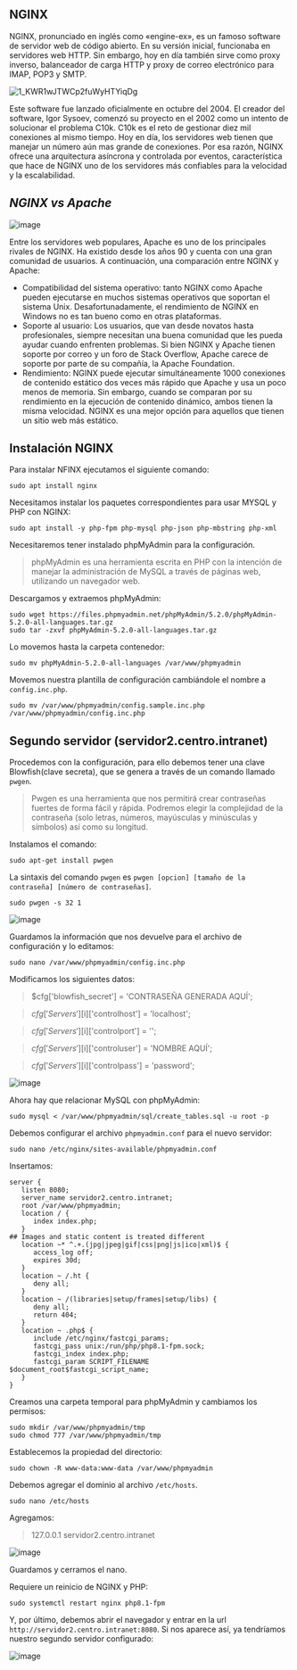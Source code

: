 ## NGINX
NGINX, pronunciado en inglés como «engine-ex», es un famoso software de servidor web de código abierto. En su versión inicial, funcionaba en servidores web HTTP. Sin embargo, hoy en día también sirve como proxy inverso, balanceador de carga HTTP y proxy de correo electrónico para IMAP, POP3 y SMTP.

![1_KWR1wJTWCp2fuWyHTYiqDg](https://user-images.githubusercontent.com/114391559/205002037-a237fe0c-e3a9-4020-86d1-2a3ebaa5c466.png)

Este software fue lanzado oficialmente en octubre del 2004. El creador del software, Igor Sysoev, comenzó su proyecto en el 2002 como un intento de solucionar el problema C10k. C10k es el reto de gestionar diez mil conexiones al mismo tiempo. Hoy en día, los servidores web tienen que manejar un número aún mas grande de conexiones. Por esa razón, NGINX ofrece una arquitectura asíncrona y controlada por eventos, característica que hace de NGINX uno de los servidores más confiables para la velocidad y la escalabilidad.


## _NGINX vs Apache_

![image](https://user-images.githubusercontent.com/114391559/205001266-289ff4d7-bc88-4731-b029-9f9f3798ea83.png)

Entre los servidores web populares, Apache es uno de los principales rivales de NGINX. Ha existido desde los años 90 y cuenta con una gran comunidad de usuarios. 
A continuación, una comparación entre NGINX y Apache:

- Compatibilidad del sistema operativo: tanto NGINX como Apache pueden ejecutarse en muchos sistemas operativos que soportan el sistema Unix. Desafortunadamente, el rendimiento de NGINX en Windows no es tan bueno como en otras plataformas.
- Soporte al usuario: Los usuarios, que van desde novatos hasta profesionales, siempre necesitan una buena comunidad que les pueda ayudar cuando enfrenten problemas. Si bien NGINX y Apache tienen soporte por correo y un foro de Stack Overflow, Apache carece de soporte por parte de su compañía, la Apache Foundation.
- Rendimiento: NGINX puede ejecutar simultáneamente 1000 conexiones de contenido estático dos veces más rápido que Apache y usa un poco menos de memoria. Sin embargo, cuando se comparan por su rendimiento en la ejecución de contenido dinámico, ambos tienen la misma velocidad. NGINX es una mejor opción para aquellos que tienen un sitio web más estático.

## Instalación NGINX

Para instalar NFINX ejecutamos el siguiente comando:
```
sudo apt install nginx
```
Necesitamos instalar los paquetes correspondientes para usar MYSQL y PHP con NGINX:

```
sudo apt install -y php-fpm php-mysql php-json php-mbstring php-xml
```
Necesitaremos tener instalado phpMyAdmin para la configuración. 
> phpMyAdmin es una herramienta escrita en PHP con la intención de manejar la administración de MySQL a través de páginas web, utilizando un navegador web.

Descargamos y extraemos phpMyAdmin:

```
sudo wget https://files.phpmyadmin.net/phpMyAdmin/5.2.0/phpMyAdmin-5.2.0-all-languages.tar.gz
sudo tar -zxvf phpMyAdmin-5.2.0-all-languages.tar.gz

```
Lo movemos hasta la carpeta contenedor:
 ```
 sudo mv phpMyAdmin-5.2.0-all-languages /var/www/phpmyadmin
 ```

Movemos nuestra plantilla de configuración cambiándole el nombre a `config.inc.php`.
```
sudo mv /var/www/phpmyadmin/config.sample.inc.php /var/www/phpmyadmin/config.inc.php
```

## Segundo servidor (servidor2.centro.intranet)

Procedemos con la configuración, para ello debemos tener una clave Blowfish(clave secreta), que se genera a través de un comando llamado `pwgen`.

> Pwgen es una herramienta que nos permitirá crear contraseñas fuertes de forma fácil y rápida. Podremos elegir la complejidad de la contraseña (solo letras, números, mayúsculas y minúsculas y símbolos) así como su longitud.

Instalamos el comando:
```
sudo apt-get install pwgen
```

La sintaxis del comando `pwgen` es `pwgen [opcion] [tamaño de la contraseña] [número de contraseñas]`. 

```
sudo pwgen -s 32 1
```
![image](https://user-images.githubusercontent.com/114391559/205006920-fa32afaf-def5-4b44-bfc3-4d0b7b6c13ff.png)


Guardamos la información que nos devuelve para el archivo de configuración y lo editamos:

```
sudo nano /var/www/phpmyadmin/config.inc.php
```

Modificamos los siguientes datos:

> $cfg['blowfish_secret'] = 'CONTRASEÑA GENERADA AQUÍ';

> $cfg['Servers'][$i]['controlhost'] = 'localhost';

> $cfg['Servers'][$i]['controlport'] = '';

> $cfg['Servers'][$i]['controluser'] = 'NOMBRE AQUÍ';

> $cfg['Servers'][$i]['controlpass'] = 'password';


![image](https://user-images.githubusercontent.com/114391559/205006372-284ae970-1d9f-45bc-9dd4-499c3a14a47b.png)

Ahora hay que relacionar MySQL con phpMyAdmin:

```
sudo mysql < /var/www/phpmyadmin/sql/create_tables.sql -u root -p
```

Debemos configurar el archivo `phpmyadmin.conf` para el nuevo servidor:

```
sudo nano /etc/nginx/sites-available/phpmyadmin.conf
```

Insertamos:

```
server {
   listen 8080;
   server_name servidor2.centro.intranet;
   root /var/www/phpmyadmin;
   location / {
      index index.php;
   }
## Images and static content is treated different
   location ~* ^.+.(jpg|jpeg|gif|css|png|js|ico|xml)$ {
      access_log off;
      expires 30d;
   }
   location ~ /.ht {
      deny all;
   }
   location ~ /(libraries|setup/frames|setup/libs) {
      deny all;
      return 404;
   }
   location ~ .php$ {
      include /etc/nginx/fastcgi_params;
      fastcgi_pass unix:/run/php/php8.1-fpm.sock;
      fastcgi_index index.php;
      fastcgi_param SCRIPT_FILENAME $document_root$fastcgi_script_name;
   }
}

```

Creamos una carpeta temporal para phpMyAdmin y cambiamos los permisos:

```
sudo mkdir /var/www/phpmyadmin/tmp
sudo chmod 777 /var/www/phpmyadmin/tmp
```
Establecemos la propiedad del directorio:

```
sudo chown -R www-data:www-data /var/www/phpmyadmin
```

Debemos agregar el dominio al archivo `/etc/hosts`.

```
sudo nano /etc/hosts
```
Agregamos: 
> 127.0.0.1 servidor2.centro.intranet

![image](https://user-images.githubusercontent.com/114391559/205008200-c4946b29-900d-48af-a96d-a6e2312ea1e3.png)

Guardamos y cerramos el nano.

Requiere un reinicio de NGINX y PHP:
```
sudo systemctl restart nginx php8.1-fpm
```

Y, por último, debemos abrir el navegador y entrar en la url `http://servidor2.centro.intranet:8080`. Si nos aparece así, ya tendríamos nuestro segundo servidor configurado:

![image](https://user-images.githubusercontent.com/114391559/205008673-811d6168-3118-4c7f-b485-6a9e0d1c46dd.png)

